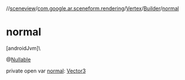 //[sceneview](../../../../index.md)/[com.google.ar.sceneform.rendering](../../index.md)/[Vertex](../index.md)/[Builder](index.md)/[normal](normal.md)

# normal

[androidJvm]\

@[Nullable](https://developer.android.com/reference/kotlin/androidx/annotation/Nullable.html)

private open var [normal](normal.md): [Vector3](../../../com.google.ar.sceneform.math/-vector3/index.md)
